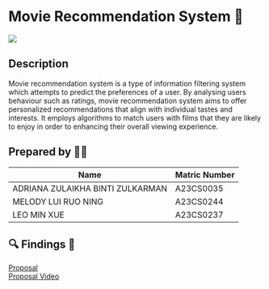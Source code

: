 # Movie Recommendation System 🎥
<image src = "Images/Title.jpg">

## Description 
Movie recommendation system is a type of information filtering system which attempts to predict the preferences of a user. By analysing users behaviour such as ratings, movie recommendation system aims to offer personalized recommendations that align with individual tastes and interests. It employs algorithms to match users with films that they are likely to enjoy in order to enhancing their overall viewing experience.

## Prepared by ✍🏻️

| Name                                     | Matric Number | 
|------------------------------------------|---------------|
| ADRIANA ZULAIKHA BINTI ZULKARMAN  | A23CS0035     | 
| MELODY LUI RUO NING      | A23CS0244     |
| LEO MIN XUE                 | A23CS0237    |


## 🔍 Findings 🔎
[Proposal](https://github.com/jjn7702/SECJ1023-PT2/tree/main/Submission/sec04_23242/Group%205/Proposal) <br>
[Proposal Video](https://youtu.be/x3d3-U1fO6s?si=W9Gs7ogg82IptGdw)
